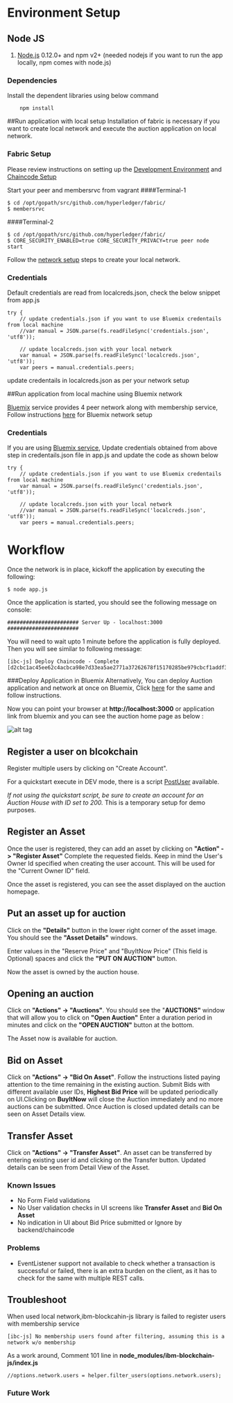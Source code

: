 # Environment Setup
## Node JS
1. [Node.js](https://nodejs.org/en/download/) 0.12.0+ and npm v2+ (needed nodejs if you want to run the app locally, npm comes with node.js)
### Dependencies
Install the dependent libraries using below command 
``` 
    npm install
```

##Run application with local setup
Installation of fabric is necessary if you want to create local network and execute the auction application on local network.
### Fabric Setup
Please review instructions on setting up the [Development Environment](https://github.com/hyperledger/fabric/blob/master/docs/dev-setup/devenv.md) and [Chaincode Setup](https://github.com/hyperledger/fabric/blob/master/docs/Setup/Chaincode-setup.md)

Start your peer and membersrvc from vagrant
####Terminal-1
```
$ cd /opt/gopath/src/github.com/hyperledger/fabric/
$ membersrvc
```
####Terminal-2
```
$ cd /opt/gopath/src/github.com/hyperledger/fabric/
$ CORE_SECURITY_ENABLED=true CORE_SECURITY_PRIVACY=true peer node start
```

Follow the [network setup](https://github.com/hyperledger/fabric/blob/master/docs/Setup/Network-setup.md) steps to create your local network.

### Credentials
Default credentials are read from localcreds.json, check the below snippet from app.js

```
try {
    // update credentials.json if you want to use Bluemix credentails from local machine
    //var manual = JSON.parse(fs.readFileSync('credentials.json', 'utf8'));
    
    // update localcreds.json with your local network
    var manual = JSON.parse(fs.readFileSync('localcreds.json', 'utf8'));
    var peers = manual.credentials.peers;
```
update credentails in localcreds.json as per your network setup 

##Run application from local machine using Bluemix network
 
 [Bluemix](https://console.ng.bluemix.net/ ) service provides 4 peer network along with membership service, Follow instructions [here](https://github.com/IBM-Blockchain/marbles/blob/master/tutorial_part1.md#manual-bluemix-network) for Bluemix network setup

### Credentials
If you are using [Bluemix service](https://console.ng.bluemix.net/), Update credentials obtained from above step in credentails.json file in app.js and update the code as shown below

```
try {
    // update credentials.json if you want to use Bluemix credentails from local machine
    var manual = JSON.parse(fs.readFileSync('credentials.json', 'utf8'));
    
    // update localcreds.json with your local network
    //var manual = JSON.parse(fs.readFileSync('localcreds.json', 'utf8'));
    var peers = manual.credentials.peers;
```


# Workflow
Once the network is in place, kickoff the application by executing the following:

    $ node app.js

Once the application is started, you should see the following message on console:
```
####################### Server Up - localhost:3000 #######################
```

You will need to wait upto 1 minute before the application is fully deployed. Then you will see similar to following message:
```
[ibc-js] Deploy Chaincode - Complete
[d2cbc1ac45ee62c4acbca98e7d33ea5ae2771a37262678f15170285be979cbcf1addf3af79602f2f6c3da2f3846426419adaa838f636ce62668f3199edaab5c0]
```

###Deploy Application in Bluemix
Alternatively, You can deploy Auction application and network at once on Bluemix, Click [here](https://hub.jazz.net/deploy/index.html?repository=https://github.com/ITPeople-Blockchain/auction-app.git) for the same and follow instructions.


Now you can point your browser at **http://localhost:3000** or application link from bluemix and you can see the auction home page as below :


![alt tag](home_page.png)


## Register a user on blcokchain
Register multiple users by clicking on "Create Account". 

For a quickstart execute in DEV mode, there is a script [PostUser](https://github.com/ITPeople-Blockchain/auction/blob/master/art/scripts/PostUsers) available.

*If not using the quickstart script, be sure to create an account for an Auction House with ID set to 200.* This is a temporary setup for demo purposes.

## Register an Asset
Once the user is registered, they can add an asset by clicking on **"Action" -> "Register Asset"**
Complete the requested fields. Keep in mind the User's Owner Id specified when creating the user account. This will be used for the "Current Owner ID" field.

Once the asset is registered, you can see the asset displayed on the auction homepage.

## Put an asset up for auction
Click on the **"Details"** button in the lower right corner of the asset image. You should see the **"Asset Details"** windows.

Enter values in the "Reserve Price" and "BuyItNow Price" (This field is Optional) spaces and click the **"PUT ON AUCTION"** button.

Now the asset is owned by the auction house.

## Opening an auction
Click on **"Actions" -> "Auctions"**. You should see the "**AUCTIONS"** window that will allow you to click on **"Open Auction"**
Enter a duration period in minutes and click on the **"OPEN AUCTION"** button at the bottom.

The Asset now is available for auction.

## Bid on Asset
Click on **"Actions" -> "Bid On Asset"**. Follow the instructions listed paying attention to the time remaining in the existing auction. Submit Bids with different available user IDs, **Highest Bid Price** will be updated periodically on UI.Clicking on **BuyItNow** will close the Auction immediately and no more auctions can be submitted.
Once Auction is closed updated details can be seen on Asset Details view.

## Transfer Asset
Click on **"Actions" -> "Transfer Asset"**. An asset can be transferred by entering existing user id and clicking on the 
Transfer button. Updated details can be seen from Detail View of the Asset.



### Known Issues
  - No Form Field validations
  - No User validation checks in UI screens like **Transfer Asset** and **Bid On Asset**
  - No indication in UI about Bid Price submitted or Ignore by backend/chaincode
  
### Problems
  - EventListener support not available to check whether a transaction is successful or failed, there is an extra burden on the client, as it has to check for the same with multiple REST calls.

## Troubleshoot
When used local network,ibm-blockcahin-js library is failed to register users with membership service

```
[ibc-js] No membership users found after filtering, assuming this is a network w/o membership
```

As a work around, Comment 101 line in **node_modules/ibm-blockchain-js/index.js**
```
//options.network.users = helper.filter_users(options.network.users);
```

### Future Work

